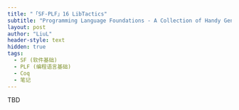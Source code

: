 ```yaml
---
title: "「SF-PLF」16 LibTactics"
subtitle: "Programming Language Foundations - A Collection of Handy General-Purpose Tactics"
layout: post
author: "LiuL"
header-style: text
hidden: true
tags:
  - SF (软件基础)
  - PLF (编程语言基础)
  - Coq
  - 笔记
---
```


TBD

